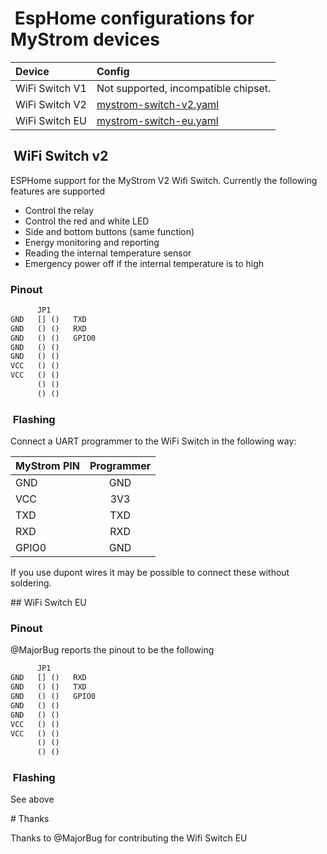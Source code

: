#  EspHome configurations for MyStrom devices

| Device         | Config                                             |
| :------------- | :------------------------------------------------- |
| WiFi Switch V1 | Not supported, incompatible chipset.               |
| WiFi Switch V2 | [mystrom-switch-v2.yaml](./mystrom-switch-v2.yaml) |
| WiFi Switch EU | [mystrom-switch-eu.yaml](./mystrom-switch-eu.yaml) |

##  WiFi Switch v2

ESPHome support for the MyStrom V2 Wifi Switch. Currently the following features are supported

- Control the relay
- Control the red and white LED
- Side and bottom buttons (same function)
- Energy monitoring and reporting
- Reading the internal temperature sensor
- Emergency power off if the internal temperature is to high

### Pinout

```txt
      JP1
GND   [] ()   TXD
GND   () ()   RXD
GND   () ()   GPIO0
GND   () ()
GND   () ()
VCC   () ()
VCC   () ()
      () ()
      () ()
```

###  Flashing

Connect a UART programmer to the WiFi Switch in the following way:

| MyStrom PIN | Programmer |
| ----------- | :--------: |
| GND         |    GND     |
| VCC         |    3V3     |
| TXD         |    TXD     |
| RXD         |    RXD     |
| GPIO0       |    GND     |

If you use dupont wires it may be possible to connect these without soldering.

## WiFi Switch EU

### Pinout
@MajorBug reports the pinout to be the following

```txt
      JP1
GND   [] ()   RXD
GND   () ()   TXD
GND   () ()   GPIO0
GND   () ()
GND   () ()
VCC   () ()
VCC   () ()
      () ()
      () ()
```

###  Flashing

See above

# Thanks

Thanks to @MajorBug for contributing the Wifi Switch EU